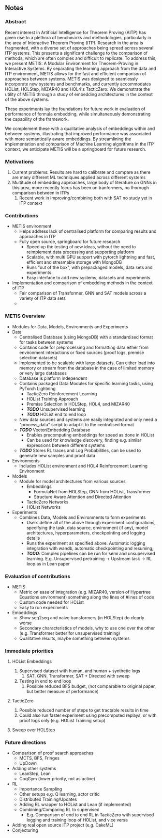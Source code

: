 ## Notes

### Abstract

Recent interest in Artificial Intelligence for Theorem Proving (AITP) has given rise to a plethora of benchmarks and
methodologies,
particularly in the area of Interactive Theorem Proving (ITP).
Research in the area is fragmented, with a diverse set of approaches being spread across several ITP systems.
This presents a significant challenge to the comparison of methods, which are often complex and difficult to replicate.
To address this, we present METIS: A Modular Environment for Theorem-Proving in Interactive Systems.
By separating the learning approach from the data and ITP environment, METIS allows for the fast and efficient comparison of
approaches between systems.
METIS was designed to seamlessly incorporate new systems and benchmarks, and currently accommodates HOList, HOLStep,
MIZAR40 and HOL4's TacticZero.
We demonstrate the utility of METIS through a study of embedding architectures in the context of the above systems.

[//]: # (Through comparing the performance of approaches across a variety of ITP settings, we provide strong evidence that..)
These experiments lay the foundations for future work in evaluation of performance of formula embedding,
while simultaneously demonstrating the capability of the framework.

[//]: # (We show that the embedding approach of HOList applied to HOL4's TacticZero provides a significant improvement in)
[//]: # (performance.)
We complement these with a qualitative analysis of embeddings within and between systems, illustrating that improved
performance was associated with more semantically aware embeddings.
By streamlining the implementation and comparison of Machine Learning algorithms in the ITP context,
we anticipate METIS will be a springboard for future
research.

### Motivations
1. Current problems: Results are hard to calibrate and compare as there are many different ML techniques applied across different systems
2. Multitude of embedding approaches, large body of literature on GNNs in this area, more recently focus has been on tranformers, no thorough comparison between in ITPs
   1. Recent work in improving/combining both with SAT no study yet in ITP context

### Contributions

- METIS environment
    - Helps address lack of centralised platform for comparing results and approaches in ITP
    - Fully open source, springboard for future research
        - Speed up the testing of new ideas, without the need to reimplement data processing and supporting platform
        - Scalable, with multi GPU support with pytorch lightning and fast, efficient and streamable storage with
          MongoDB
        - Runs "out of the box", with prepackaged models, data sets and experiments.
        - Easy interface to add new systems, datasets and experiments
- Implementation and comparison of embedding methods in the context of ITP
    - Fair comparison of Transformer, GNN and SAT models across a variety of ITP data sets
    -

### METIS Overview

- Modules for Data, Models, Environments and Experiments
- Data
    - Centralised Database (using MongoDB) with a standardised format for tasks between systems
    - Contains code for preprocessing and formatting data either from environment interactions or fixed sources (proof
      logs, premise selection datasets)
    - Implemented to be scalable with large datasets. Can either load into memory or stream from the database in the
      case of limited memory or very large databases
    - Database is platform independent
    - Contains packaged Data Modules for specific learning tasks, using PyTorch Lightning
        - TacticZero Reinforcement Learning
        - HOList Training Approach
        - Premise Selection in HOLStep, HOL4, and MIZAR40
        - ***TODO*** Unsupervised learning
        - ***TODO*** HOList end to end loop
    - New data sources and systems are easily integrated and only need a "process_data" script to adapt it to the
      centralised format
    - ***TODO*** Vector/Embedding Database
        - Enables precomputing embeddings for speed as done in HOList
        - Can be used for knowledge discovery, finding e.g. similar expressions between different systems
    - ***TODO*** Stores RL traces and Log Probabilities, can be used to generate new samples and proof data
- Environments
    - Includes HOList environment and HOL4 Reinforcement Learning Environment
- Models
    - Module for model architectures from various sources
        - Embeddings
            - FormulaNet from HOLStep, GNN from HOList, Transformer
            - Structure Aware Attention and Directed Attention
        - TacticZero Networks
        - HOList Networks
- Experiments
    - Combines Data, Models and Environments to form experiments
        - Users define all of the above through experiment configurations, specifying the task, data source,
          environment (if any), model architectures, hyperparameters, checkpointing and logging details
        - Runs the experiment as specified above. Automatic logging integration with wandb, automatic checkpointing and
          resuming,
        - ***TODO***: Complex pipelines can be run for semi and unsupervised learning. E.g. Unsupervised pretraining ->
          Upstream task -> RL loop as in Lean paper

### Evaluation of contributions
- METIS
    - Metric on ease of integration (e.g. MIZAR40, version of Hypertree Equations environment) something along the lines of #lines of code
    - Custom code needed for HOList
    - Easy to run experiments
- Embeddings
  - Show seq2seq and naive transformers (in HOLStep) do clearly worse
  - Secondary characteristics of models, why to use one over the other (e.g. Transformer better for unsupervised training)
  - Qualitative results, maybe something between systems

### Immediate priorities

1. HOList Embeddings
   1. Supervised dataset with human, and human + synthetic logs
      1. SAT, GNN, Transformer, SAT + Directed with sweep
   2. Testing in end to end loop
      1. Possible reduced BFS budget, (not comparable to original paper, but better measure of performance)
    
2. TacticZero 
   1. Possible reduced number of steps to get tractable results in time
   2. Could also run faster experiment using precomputed replays, or with proof logs only (e.g. HOList Training setup)

3. Sweep over HOLStep 


### Future directions

- Comparison of proof search approaches
    - MCTS, BFS, Fringes
    - UpDown
- Adding other systems
    - LeanStep, Lean 
    - CoqGym (lower priority, not as active)
- RL 
  - Importance Sampling
  - Other setups e.g. Q learning, actor critic
  - Distributed Training/Updates 
  - Adding RL wrapper to HOList and Lean (if implemented)
  - Combining/Comparing RL to supervised 
    - E.g. Comparison of end to end RL in TacticZero with supervised logging and training loop of HOList, and vice versa
- Adding real open source ITP project (e.g. CakeML)
- Conjecturing
